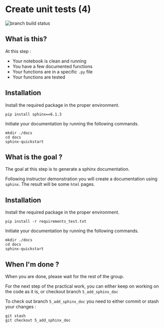 # Create unit tests (4)

![branch build status](https://github.com/octo-technology/Formation-MLOps-1/actions/workflows/ci.yml/badge.svg?branch=4_create_unit_tests)

What is this?
-------------
At this step :
- Your notebook is clean and running
- You have a few documented functions
- Your functions are in a specific `.py` file
- Your functions are tested


Installation
-------------------
Install the required package in the proper environment.

```shell
pip install sphinx==6.1.3
```

Initiate your documentation by running the following commands.
```shell
mkdir ./docs
cd docs
sphinx-quickstart
```

What is the goal ?
-------------------
The goal at this step is to generate a sphinx documentation.

Following instructor demonstration you will create a documentation using
`sphinx`. The result will be some `html` pages.


Installation
-------------------
Install the required package in the proper environment.

```shell
pip install -r requirements_test.txt
```

Initiate your documentation by running the following commands.
```shell
mkdir ./docs
cd docs
sphinx-quickstart
```


When I'm done ?
---------------
When you are done, please wait for the rest of the group.

For the next step of the practical work, you can either
keep on working on the code as it is, or checkout branch `5_add_sphinx_doc`

To check out branch `5_add_sphinx_doc` you need to either commit
or stash your changes :
```
git stash
git checkout 5_add_sphinx_doc
```